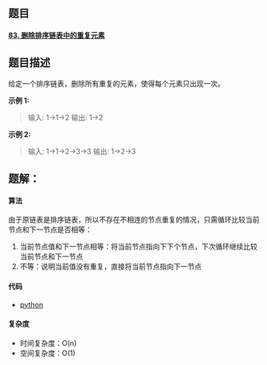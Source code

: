## 题目

#### [83. 删除排序链表中的重复元素](https://leetcode-cn.com/problems/remove-duplicates-from-sorted-list/)



## 题目描述

给定一个排序链表，删除所有重复的元素，使得每个元素只出现一次。

**示例 1:**

> 输入: 1->1->2
> 输出: 1->2

**示例 2:**

> 输入: 1->1->2->3->3
> 输出: 1->2->3



## 题解：

#### 算法

由于原链表是排序链表，所以不存在不相连的节点重复的情况，只需循环比较当前节点和下一节点是否相等：

1. 当前节点值和下一节点相等：将当前节点指向下下个节点，下次循环继续比较当前节点和下一节点
2. 不等：说明当前值没有重复，直接将当前节点指向下一节点

#### 代码

- [python](../python/problems/83_remove-duplicates-from-sorted-list.py)

#### 复杂度

- 时间复杂度：O(n)
- 空间复杂度：O(1)
